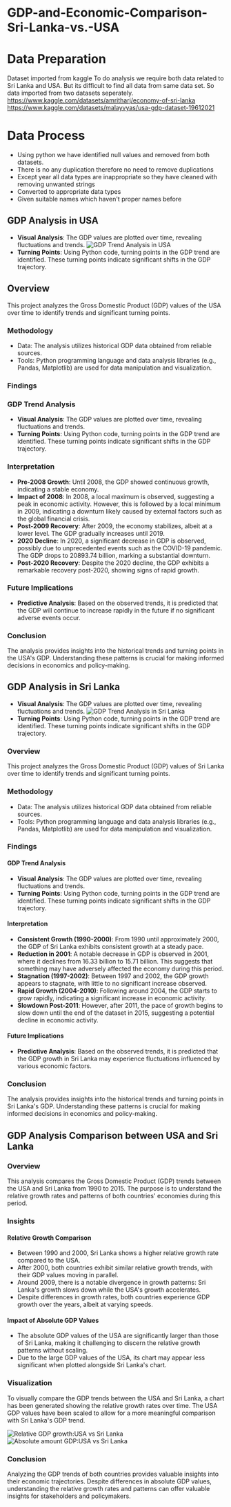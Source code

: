 # GDP-and-Economic-Comparison-Sri-Lanka-vs.-USA

# Data Preparation
Dataset imported from kaggle 
To do analysis we require both data related to Sri Lanka and USA. But its difficult to find all data from same data set. So data imported from two datasets seperately. 
https://www.kaggle.com/datasets/amritharj/economy-of-sri-lanka
https://www.kaggle.com/datasets/malayvyas/usa-gdp-dataset-19612021

# Data Process 
- Using python we have identified null values and removed from both datasets. 
- There is no any duplication therefore no need to remove duplications 
- Except year all data types are inappropriate so they have cleaned with removing unwanted strings 
- Converted to appropriate data types 
- Given suitable names which haven't proper names before 


## GDP Analysis in USA

- **Visual Analysis**: The GDP values are plotted over time, revealing fluctuations and trends.
![GDP Trend Analysis in USA](Sc/GDP_in_USA_chart.png)
- **Turning Points**: Using Python code, turning points in the GDP trend are identified. These turning points indicate significant shifts in the GDP trajectory.

## Overview
This project analyzes the Gross Domestic Product (GDP) values of the USA over time to identify trends and significant turning points.

### Methodology
- Data: The analysis utilizes historical GDP data obtained from reliable sources.
- Tools: Python programming language and data analysis libraries (e.g., Pandas, Matplotlib) are used for data manipulation and visualization.

### Findings

### GDP Trend Analysis
- **Visual Analysis**: The GDP values are plotted over time, revealing fluctuations and trends.
- **Turning Points**: Using Python code, turning points in the GDP trend are identified. These turning points indicate significant shifts in the GDP trajectory.

### Interpretation
- **Pre-2008 Growth**: Until 2008, the GDP showed continuous growth, indicating a stable economy.
- **Impact of 2008**: In 2008, a local maximum is observed, suggesting a peak in economic activity. However, this is followed by a local minimum in 2009, indicating a downturn likely caused by external factors such as the global financial crisis.
- **Post-2009 Recovery**: After 2009, the economy stabilizes, albeit at a lower level. The GDP gradually increases until 2019.
- **2020 Decline**: In 2020, a significant decrease in GDP is observed, possibly due to unprecedented events such as the COVID-19 pandemic. The GDP drops to 20893.74 billion, marking a substantial downturn.
- **Post-2020 Recovery**: Despite the 2020 decline, the GDP exhibits a remarkable recovery post-2020, showing signs of rapid growth.

### Future Implications
- **Predictive Analysis**: Based on the observed trends, it is predicted that the GDP will continue to increase rapidly in the future if no significant adverse events occur.

### Conclusion
The analysis provides insights into the historical trends and turning points in the USA's GDP. Understanding these patterns is crucial for making informed decisions in economics and policy-making.



## GDP Analysis in Sri Lanka

- **Visual Analysis**: The GDP values are plotted over time, revealing fluctuations and trends.
![GDP Trend Analysis in Sri Lanka](Sc/GDP_in_SL_chart.png)
- **Turning Points**: Using Python code, turning points in the GDP trend are identified. These turning points indicate significant shifts in the GDP trajectory.


### Overview
This project analyzes the Gross Domestic Product (GDP) values of Sri Lanka over time to identify trends and significant turning points.

### Methodology
- Data: The analysis utilizes historical GDP data obtained from reliable sources.
- Tools: Python programming language and data analysis libraries (e.g., Pandas, Matplotlib) are used for data manipulation and visualization.

### Findings

#### GDP Trend Analysis
- **Visual Analysis**: The GDP values are plotted over time, revealing fluctuations and trends.
- **Turning Points**: Using Python code, turning points in the GDP trend are identified. These turning points indicate significant shifts in the GDP trajectory.

#### Interpretation
- **Consistent Growth (1990-2000)**: From 1990 until approximately 2000, the GDP of Sri Lanka exhibits consistent growth at a steady pace.
- **Reduction in 2001**: A notable decrease in GDP is observed in 2001, where it declines from 16.33 billion to 15.71 billion. This suggests that something may have adversely affected the economy during this period.
- **Stagnation (1997-2002)**: Between 1997 and 2002, the GDP growth appears to stagnate, with little to no significant increase observed.
- **Rapid Growth (2004-2010)**: Following around 2004, the GDP starts to grow rapidly, indicating a significant increase in economic activity.
- **Slowdown Post-2011**: However, after 2011, the pace of growth begins to slow down until the end of the dataset in 2015, suggesting a potential decline in economic activity.

#### Future Implications
- **Predictive Analysis**: Based on the observed trends, it is predicted that the GDP growth in Sri Lanka may experience fluctuations influenced by various economic factors.

### Conclusion
The analysis provides insights into the historical trends and turning points in Sri Lanka's GDP. Understanding these patterns is crucial for making informed decisions in economics and policy-making.


## GDP Analysis Comparison between USA and Sri Lanka

### Overview
This analysis compares the Gross Domestic Product (GDP) trends between the USA and Sri Lanka from 1990 to 2015. The purpose is to understand the relative growth rates and patterns of both countries' economies during this period.

### Insights

#### Relative Growth Comparison
- Between 1990 and 2000, Sri Lanka shows a higher relative growth rate compared to the USA.
- After 2000, both countries exhibit similar relative growth trends, with their GDP values moving in parallel.
- Around 2009, there is a notable divergence in growth patterns: Sri Lanka's growth slows down while the USA's growth accelerates.
- Despite differences in growth rates, both countries experience GDP growth over the years, albeit at varying speeds.

#### Impact of Absolute GDP Values
- The absolute GDP values of the USA are significantly larger than those of Sri Lanka, making it challenging to discern the relative growth patterns without scaling.
- Due to the large GDP values of the USA, its chart may appear less significant when plotted alongside Sri Lanka's chart.

### Visualization
To visually compare the GDP trends between the USA and Sri Lanka, a chart has been generated showing the relative growth rates over time. The USA GDP values have been scaled to allow for a more meaningful comparison with Sri Lanka's GDP trend.


![Relative GDP growth:USA vs Sri Lanka](Sc/usa_sl_GDP.png)
![Absolute amount  GDP:USA vs Sri Lanka](Sc/GDP_absoluteamount_comparison.png)

### Conclusion
Analyzing the GDP trends of both countries provides valuable insights into their economic trajectories. Despite differences in absolute GDP values, understanding the relative growth rates and patterns can offer valuable insights for stakeholders and policymakers.

